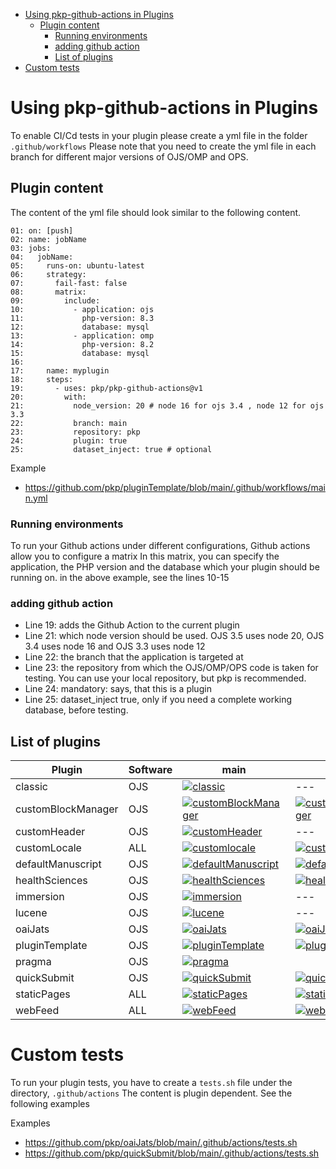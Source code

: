 -   [Using pkp-github-actions in
    Plugins](#using-pkp-github-actions-in-plugins)
    -   [Plugin content](#plugin-content)
        -   [Running environments](#running-environments)
        -   [adding github action](#adding-github-action)
        - [List of plugins](#List-of-plugins)
-   [Custom tests](#custom-tests)

# Using pkp-github-actions in Plugins


To enable CI/Cd tests in your plugin please create a yml file in  the folder `.github/workflows`
Please note that you need to create the yml file in each branch for different major versions of OJS/OMP and OPS.

## Plugin content
The content of the yml file should look similar to the following content.

```
01: on: [push]
02: name: jobName
03: jobs:
04:   jobName:
05:     runs-on: ubuntu-latest
06:     strategy:
07:       fail-fast: false
08:       matrix:
09:         include:
10:           - application: ojs
11:             php-version: 8.3
12:             database: mysql
13:           - application: omp
14:             php-version: 8.2
15:             database: mysql
16:
17:     name: myplugin
18:     steps:
19:       - uses: pkp/pkp-github-actions@v1
20:         with:
21:           node_version: 20 # node 16 for ojs 3.4 , node 12 for ojs 3.3
22:           branch: main
23:           repository: pkp
24:           plugin: true
25:           dataset_inject: true # optional
```

Example
- https://github.com/pkp/pluginTemplate/blob/main/.github/workflows/main.yml

###  Running environments
To run your Github actions under different configurations, Github actions allow you to configure a matrix
In this matrix, you can specify the application, the PHP version and the database which your plugin should be running on.
in the above example, see the lines 10-15

### adding github action
- Line 19: adds the Github Action to the current plugin
- Line 21: which node version should be used. OJS 3.5 uses node 20, OJS 3.4 uses node 16 and OJS 3.3 uses node 12
- Line 22: the branch that the application is targeted at
- Line 23: the repository from which the OJS/OMP/OPS code is taken for testing. You can use your local repository, but pkp is recommended.
- Line 24: mandatory: says, that this is a plugin 
- Line 25: dataset_inject true, only if you need a complete working database, before testing.





## List of plugins


| Plugin              | Software | main                                                                                                                                                                                      | 3.4.0                                                                                                                                                                                                     | 3.3.0                                                                                                                                                                                               |
|---------------------|----------|-------------------------------------------------------------------------------------------------------------------------------------------------------------------------------------------|-----------------------------------------------------------------------------------------------------------------------------------------------------------------------------------------------------------|-----------------------------------------------------------------------------------------------------------------------------------------------------------------------------------------------------|
| classic  | OJS      | [![classic](https://github.com/pkp/classic/actions/workflows/main.yml/badge.svg)](https://github.com/pkp/classic/actions/workflows/main.yml)                                  | ---                                                                                                                                                                                                       | [![classic](https://github.com/pkp/classic/actions/workflows/stable-3_3_0.yml/badge.svg)](https://github.com/pkp/classic/actions/workflows/stable-3_3_0.yml)                            |
| customBlockManager  | OJS      | [![customBlockManager](https://github.com/pkp/customBlockManager/actions/workflows/main.yml/badge.svg)](https://github.com/pkp/customBlockManager/actions/workflows/main.yml) | [![customBlockManager](https://github.com/pkp/customBlockManager/actions/workflows/stable-3_4_0.yml/badge.svg)](https://github.com/pkp/customBlockManager/actions/workflows/stable-3_4_0.yml) | [![customBlockManager](https://github.com/pkp/customBlockManager/actions/workflows/stable-3_3_0.yml/badge.svg)](https://github.com/pkp/customBlockManager/actions/workflows/stable-3_3_0.yml) |
|customHeader  | OJS      | [![customHeader](https://github.com/pkp/customHeader/actions/workflows/main.yml/badge.svg)](https://github.com/pkp/customHeader/actions/workflows/main.yml)                   | ---                                                                                                                                                                                                       | [![customHeader](https://github.com/pkp/customHeader/actions/workflows/stable-3_3_0.yml/badge.svg)](https://github.com/pkp/customHeader/actions/workflows/stable-3_3_0.yml)             |
| customLocale        | ALL      | [![customlocale](https://github.com/pkp/customlocale/actions/workflows/main.yml/badge.svg)](https://github.com/pkp/customlocale/actions/workflows/main.yml)                   | [![customlocale](https://github.com/pkp/customlocale/actions/workflows/stable-3_4_0.yml/badge.svg)](https://github.com/pkp/customlocale/actions/workflows/stable-3_4_0.yml)                   | [![customlocale](https://github.com/pkp/customlocale/actions/workflows/stable-3_3_0.yml/badge.svg)](https://github.com/pkp/customlocale/actions/workflows/stable-3_3_0.yml)             |   
| defaultManuscript   | OJS     |  [![defaultManuscript](https://github.com/pkp/defaultManuscript/actions/workflows/main.yml/badge.svg)](https://github.com/pkp/defaultManuscript/actions/workflows/main.yml)   | [![defaultManuscript](https://github.com/pkp/defaultManuscript/actions/workflows/stable-3_4_0.yml/badge.svg)](https://github.com/pkp/defaultManuscript/actions/workflows/stable-3_4_0.yml)                   | [![defaultManuscript](https://github.com/pkp/defaultManuscript/actions/workflows/stable-3_3_0.yml/badge.svg)](https://github.com/pkp/defaultManuscript/actions/workflows/stable-3_3_0.yml)             |                                                                                                                                                                                       | ---                                                                                                                                                                                                       | ---                                                                                                                                                                                                 
| healthSciences      | OJS      | [![healthSciences](https://github.com/pkp/healthSciences/actions/workflows/main.yml/badge.svg)](https://github.com/pkp/healthSciences/actions/workflows/main.yml)             | [![healthSciences](https://github.com/pkp/healthSciences/actions/workflows/stable-3_4_0.yml/badge.svg)](https://github.com/pkp/healthSciences/actions/workflows/stable-3_4_0.yml)             | [![healthSciences](https://github.com/pkp/healthSciences/actions/workflows/stable-3_3_0.yml/badge.svg)](https://github.com/pkp/healthSciences/actions/workflows/stable-3_3_0.yml)       |
| immersion           | OJS      | [![immersion](https://github.com/pkp/immersion/actions/workflows/main.yml/badge.svg)](https://github.com/pkp/immersion/actions/workflows/main.yml)                            | ---                                                                                                                                                                                                       | ---                                                                                                                                                                                                 |
| lucene              | OJS      | [![lucene](https://github.com/pkp/lucene/actions/workflows/main.yml/badge.svg)](https://github.com/pkp/lucene/actions/workflows/main.yml)                                     | ---                                                                                                                                                                                                       | [![lucene](https://github.com/pkp/lucene/actions/workflows/stable-3_3_0.yml/badge.svg)](https://github.com/pkp/lucene/actions/workflows/stable-3_3_0.yml)                               |
| oaiJats             | OJS      | [![oaiJats](https://github.com/pkp/oaiJats/actions/workflows/main.yml/badge.svg)](https://github.com/pkp/oaiJats/actions/workflows/main.yml)                                  | [![oaiJats](https://github.com/pkp/oaiJats/actions/workflows/stable-3_4_0.yml/badge.svg)](https://github.com/pkp/oaiJats/actions/workflows/stable-3_4_0.yml)                                  | [![oaiJats](https://github.com/pkp/oaiJats/actions/workflows/stable-3_3_0.yml/badge.svg)](https://github.com/pkp/oaiJats/actions/workflows/stable-3_3_0.yml)                            |
| pluginTemplate      | OJS      | [![pluginTemplate](https://github.com/pkp/pluginTemplate/actions/workflows/main.yml/badge.svg)](https://github.com/pkp/pluginTemplate/actions/workflows/main.yml)             | [![pluginTemplate](https://github.com/pkp/pluginTemplate/actions/workflows/stable-3_4_0.yml/badge.svg)](https://github.com/pkp/pluginTemplate/actions/workflows/stable-3_4_0.yml)             | ---                                                                                                                                                                                                 |
| pragma              | OJS      | [![pragma](https://github.com/pkp/pragma/actions/workflows/main.yml/badge.svg)](https://github.com/pkp/pragma/actions/workflows/main.yml)                                     |                                                                                                                                                                                                           | [![pragma](https://github.com/pkp/pragma/actions/workflows/stable-3_3_0.yml/badge.svg)](https://github.com/pkp/pragma/actions/workflows/stable-3_3_0.yml)       |                                                                                                                                                                                 | ---                                                                                                                                                                                                       | ---                                                                                                                                                                                                       |
| quickSubmit         | OJS      | [![quickSubmit](https://github.com/pkp/quickSubmit/actions/workflows/main.yml/badge.svg)](https://github.com/pkp/quickSubmit/actions/workflows/main.yml)                      | [![quickSubmit](https://github.com/pkp/quickSubmit/actions/workflows/stable-3_4_0.yml/badge.svg)](https://github.com/pkp/quickSubmit/actions/workflows/stable-3_4_0.yml)                      | [![quickSubmit](https://github.com/pkp/quickSubmit/actions/workflows/stable-3_3_0.yml/badge.svg)](https://github.com/pkp/quickSubmit/actions/workflows/stable-3_3_0.yml)                |
| staticPages         | ALL      | [![staticPages](https://github.com/pkp/staticPages/actions/workflows/main.yml/badge.svg)](https://github.com/pkp/staticPages/actions/workflows/main.yml)                      | [![staticPages](https://github.com/pkp/staticPages/actions/workflows/stable-3_4_0.yml/badge.svg)](https://github.com/pkp/staticPages/actions/workflows/stable-3_4_0.yml)                      | [![staticPages](https://github.com/pkp/staticPages/actions/workflows/stable-3_3_0.yml/badge.svg)](https://github.com/pkp/staticPages/actions/workflows/stable-3_3_0.yml)                |
| webFeed             | ALL      | [![webFeed](https://github.com/pkp/webFeed/actions/workflows/main.yml/badge.svg)](https://github.com/pkp/webFeed/actions/workflows/main.yml)                                  | [![webFeed](https://github.com/pkp/webFeed/actions/workflows/stable-3_4_0.yml/badge.svg)](https://github.com/pkp/webFeed/actions/workflows/stable-3_4_0.yml)                      |                |

# Custom tests
To run your plugin tests, you have to create a `tests.sh` file under the directory, `.github/actions`
The content is plugin dependent. See the following examples

Examples

- https://github.com/pkp/oaiJats/blob/main/.github/actions/tests.sh
- https://github.com/pkp/quickSubmit/blob/main/.github/actions/tests.sh
